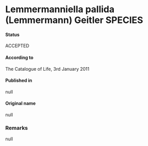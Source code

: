 # Lemmermanniella pallida (Lemmermann) Geitler SPECIES

#### Status
ACCEPTED

#### According to
The Catalogue of Life, 3rd January 2011

#### Published in
null

#### Original name
null

### Remarks
null